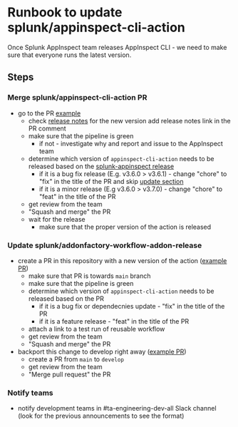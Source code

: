 # Runbook to update splunk/appinspect-cli-action

Once Splunk AppInspect team releases AppInspect CLI - we need to make sure that everyone runs the latest version.

## Steps

### Merge splunk/appinspect-cli-action PR

- go to the PR [example](https://github.com/splunk/appinspect-cli-action/pull/127)
    - check [release notes](https://dev.splunk.com/enterprise/docs/relnotes/relnotes-appinspectcli/whatsnew/) for the new version add release notes link in the PR comment
    - make sure that the pipeline is green
        - if not - investigate why and report and issue to the AppInspect team
    - determine which version of `appinspect-cli-action` needs to be released based on the [splunk-appinspect release](https://dev.splunk.com/enterprise/docs/relnotes/relnotes-appinspectcli/whatsnew/)
        - if it is a bug fix release (E.g. v3.6.0 > v3.6.1) - change "chore" to "fix" in the title of the PR and skip [update section](#update-splunkaddonfactory-workflow-addon-release)
        - if it is a minor release (E.g v3.6.0 > v3.7.0) - change "chore" to "feat" in the title of the PR
    - get review from the team
    - "Squash and merge" the PR
    - wait for the release
        - make sure that the proper version of the action is released

### Update splunk/addonfactory-workflow-addon-release

- create a PR in this repository with a new version of the action ([example PR](https://github.com/splunk/addonfactory-workflow-addon-release/pull/247))
    - make sure that PR is towards `main` branch
    - make sure that the pipeline is green
    - determine which version of `appinspect-cli-action` needs to be released based on the PR
      - if it is a bug fix or dependecnies update - "fix" in the title of the PR
      - if it is a feature release - "feat" in the title of the PR
    - attach a link to a test run of reusable workflow
    - get review from the team
    - "Squash and merge" the PR
- backport this change to develop right away ([example PR](https://github.com/splunk/addonfactory-workflow-addon-release/pull/239))
    - create a PR from `main` to `develop`
    - get review from the team
    - "Merge pull request" the PR

### Notify teams

- notify development teams in #ta-engineering-dev-all Slack channel (look for the previous announcements to see the format)

